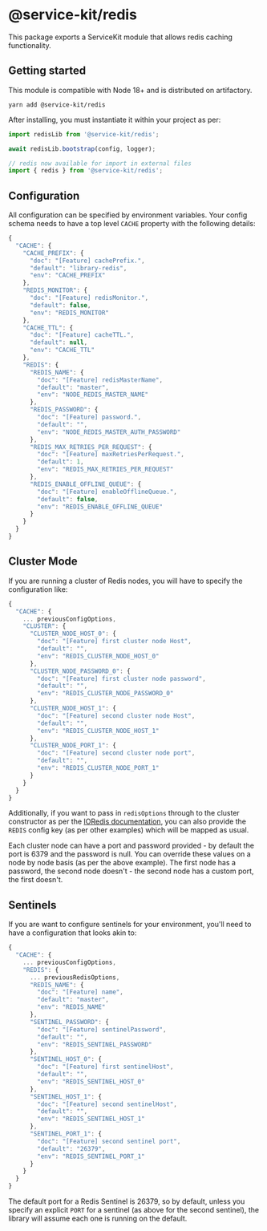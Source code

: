 # @service-kit/redis

This package exports a ServiceKit module that allows redis caching functionality.

## Getting started

This module is compatible with Node 18+ and is distributed on artifactory.

```
yarn add @service-kit/redis
```

After installing, you must instantiate it within your project as per:

```ts
import redisLib from '@service-kit/redis';

await redisLib.bootstrap(config, logger);

// redis now available for import in external files
import { redis } from '@service-kit/redis';
```

## Configuration

All configuration can be specified by environment variables. Your config schema needs to have a top level `CACHE` property with the following details:

```js
{
  "CACHE": {
    "CACHE_PREFIX": {
      "doc": "[Feature] cachePrefix.",
      "default": "library-redis",
      "env": "CACHE_PREFIX"
    },
    "REDIS_MONITOR": {
      "doc": "[Feature] redisMonitor.",
      "default": false,
      "env": "REDIS_MONITOR"
    },
    "CACHE_TTL": {
      "doc": "[Feature] cacheTTL.",
      "default": null,
      "env": "CACHE_TTL"
    },
    "REDIS": {
      "REDIS_NAME": {
        "doc": "[Feature] redisMasterName",
        "default": "master",
        "env": "NODE_REDIS_MASTER_NAME"
      },
      "REDIS_PASSWORD": {
        "doc": "[Feature] password.",
        "default": "",
        "env": "NODE_REDIS_MASTER_AUTH_PASSWORD"
      },
      "REDIS_MAX_RETRIES_PER_REQUEST": {
        "doc": "[Feature] maxRetriesPerRequest.",
        "default": 1,
        "env": "REDIS_MAX_RETRIES_PER_REQUEST"
      },
      "REDIS_ENABLE_OFFLINE_QUEUE": {
        "doc": "[Feature] enableOfflineQueue.",
        "default": false,
        "env": "REDIS_ENABLE_OFFLINE_QUEUE"
      }
    }
  }
}
```

## Cluster Mode

If you are running a cluster of Redis nodes, you will have to specify the configuration like:

```js
{
  "CACHE": {
    ... previousConfigOptions,
    "CLUSTER": {
      "CLUSTER_NODE_HOST_0": {
        "doc": "[Feature] first cluster node Host",
        "default": "",
        "env": "REDIS_CLUSTER_NODE_HOST_0"
      },
      "CLUSTER_NODE_PASSWORD_0": {
        "doc": "[Feature] first cluster node password",
        "default": "",
        "env": "REDIS_CLUSTER_NODE_PASSWORD_0"
      },
      "CLUSTER_NODE_HOST_1": {
        "doc": "[Feature] second cluster node Host",
        "default": "",
        "env": "REDIS_CLUSTER_NODE_HOST_1"
      },
      "CLUSTER_NODE_PORT_1": {
        "doc": "[Feature] second cluster node port",
        "default": "",
        "env": "REDIS_CLUSTER_NODE_PORT_1"
      }
    }
  }
}
```

Additionally, if you want to pass in `redisOptions` through to the cluster constructor as per the [IORedis documentation](https://github.com/luin/ioredis/#cluster), you can also provide the `REDIS` config key (as per other examples) which will be mapped as usual.

Each cluster node can have a port and password provided - by default the port is 6379 and the password is null. You can override these values on a node by node basis (as per the above example). The first node has a password, the second node doesn't - the second node has a custom port, the first doesn't.

## Sentinels

If you are want to configure sentinels for your environment, you'll need to have a configuration that looks akin to:

```js
{
  "CACHE": {
    ... previousConfigOptions,
    "REDIS": {
      ... previousRedisOptions,
      "REDIS_NAME": {
        "doc": "[Feature] name",
        "default": "master",
        "env": "REDIS_NAME"
      },
      "SENTINEL_PASSWORD": {
        "doc": "[Feature] sentinelPassword",
        "default": "",
        "env": "REDIS_SENTINEL_PASSWORD"
      },
      "SENTINEL_HOST_0": {
        "doc": "[Feature] first sentinelHost",
        "default": "",
        "env": "REDIS_SENTINEL_HOST_0"
      },
      "SENTINEL_HOST_1": {
        "doc": "[Feature] second sentinelHost",
        "default": "",
        "env": "REDIS_SENTINEL_HOST_1"
      },
      "SENTINEL_PORT_1": {
        "doc": "[Feature] second sentinel port",
        "default": "26379",
        "env": "REDIS_SENTINEL_PORT_1"
      }
    }
  }
}
```

The default port for a Redis Sentinel is 26379, so by default, unless you specify an explicit `PORT` for a sentinel (as above for the second sentinel), the library will assume each one is running on the default.
